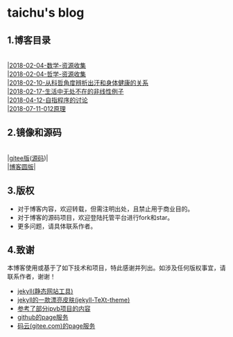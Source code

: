 # taichu's blog

## 1.博客目录
<br>|[2018-02-04-数学-资源收集](./_posts/2018-02-04-数学-资源收集.md)
<br>|[2018-02-04-哲学-资源收集](./_posts/2018-02-04-哲学-资源收集.md)
<br>|[2018-02-10-从科哲角度辨析出汗和身体健康的关系](./_posts/2018-02-10-从科哲角度辨析出汗和身体健康的关系.md)
<br>|[2018-02-17-生活中无处不在的非线性例子](./_posts/2018-02-17-生活中无处不在的非线性例子.md)
<br>|[2018-04-12-自指程序的讨论](./_posts/2018-04-12-自指程序的讨论.md)
<br>|[2018-07-11-012原理](./_posts/2018-07-11-012原理.md)


## 2.镜像和源码
<br>|[gitee版](https://freelogic.gitee.io/theory012/)([源码](https://gitee.com/freelogic/theory012))|
<br>|[博客圆版](http://www.cnblogs.com/freelogic/)|

## 3.版权
* 对于博客内容，欢迎转载，但需注明出处，且禁止用于商业目的。
* 对于博客的源码项目，欢迎登陆托管平台进行fork和star。
* 更多问题，请具体联系作者。

## 4.致谢
本博客使用或基于了如下技术和项目，特此感谢并列出。如涉及任何版权事宜，请联系作者，谢谢！
* [jekyll(静态网站工具)](http://jekyll.com.cn/docs/home/)
* [jekyll的一款漂亮皮肤(jekyll-TeXt-theme)](https://gitee.com/zcxv/jekyll-TeXt-theme)
* [参考了部分ipvb项目的内容](https://gitee.com/ipvb/ipvb)
* [github的page服务](https://pages.github.com/)
* [码云(gitee.com)的page服务](http://git.mydoc.io/?t=154714)


